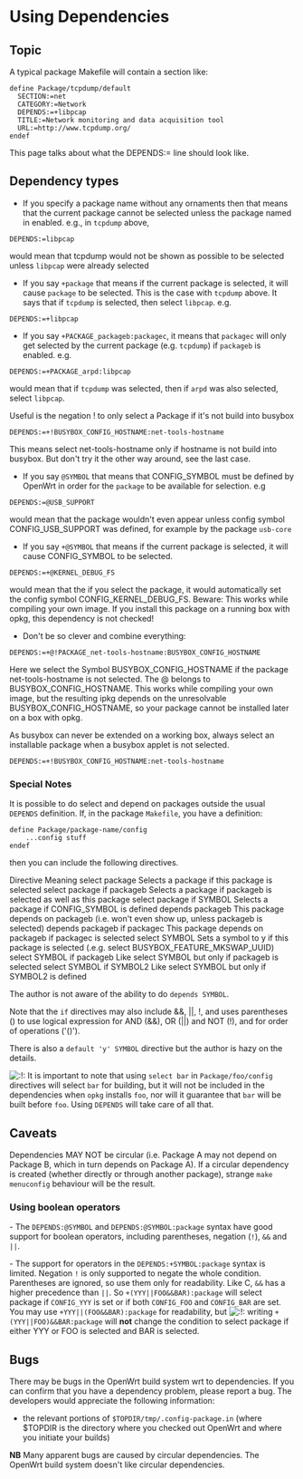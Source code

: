 # Using Dependencies

## Topic

A typical package Makefile will contain a section like:

```
define Package/tcpdump/default
  SECTION:=net
  CATEGORY:=Network
  DEPENDS:=+libpcap
  TITLE:=Network monitoring and data acquisition tool
  URL:=http://www.tcpdump.org/
endef
```

This page talks about what the DEPENDS:= line should look like.

## Dependency types

- If you specify a package name without any ornaments then that means that the current package cannot be selected unless the package named in enabled. e.g., in `tcpdump` above,

```
DEPENDS:=libpcap
```

would mean that tcpdump would not be shown as possible to be selected unless `libpcap` were already selected

- If you say `+package` that means if the current package is selected, it will cause `package` to be selected. This is the case with `tcpdump` above. It says that if `tcpdump` is selected, then select `libpcap`. e.g.

```
DEPENDS:=+libpcap
```

- If you say `+PACKAGE_packageb:packagec`, it means that `packagec` will only get selected by the current package (e.g. `tcpdump`) if `packageb` is enabled. e.g.

```
DEPENDS:=+PACKAGE_arpd:libpcap
```

would mean that if `tcpdump` was selected, then if `arpd` was also selected, select `libpcap`.

Useful is the negation ! to only select a Package if it's not build into busybox

```
DEPENDS:=+!BUSYBOX_CONFIG_HOSTNAME:net-tools-hostname
```

This means select net-tools-hostname only if hostname is not build into busybox. But don't try it the other way around, see the last case.

- If you say `@SYMBOL` that means that CONFIG\_SYMBOL must be defined by OpenWrt in order for the `package` to be available for selection. e.g

```
DEPENDS:=@USB_SUPPORT
```

would mean that the package wouldn't even appear unless config symbol CONFIG\_USB\_SUPPORT was defined, for example by the package `usb-core`

- If you say `+@SYMBOL` that means if the current package is selected, it will cause CONFIG\_SYMBOL to be selected.

```
DEPENDS:=+@KERNEL_DEBUG_FS
```

would mean that the if you select the package, it would automatically set the config symbol CONFIG\_KERNEL\_DEBUG\_FS. Beware: This works while compiling your own image. If you install this package on a running box with opkg, this dependency is not checked!

- Don't be so clever and combine everything:

```
DEPENDS:=+@!PACKAGE_net-tools-hostname:BUSYBOX_CONFIG_HOSTNAME
```

Here we select the Symbol BUSYBOX\_CONFIG\_HOSTNAME if the package net-tools-hostname is not selected. The @ belongs to BUSYBOX\_CONFIG\_HOSTNAME. This works while compiling your own image, but the resulting ipkg depends on the unresolvable BUSYBOX\_CONFIG\_HOSTNAME, so your package cannot be installed later on a box with opkg.

As busybox can never be extended on a working box, always select an installable package when a busybox applet is not selected.

```
DEPENDS:=+!BUSYBOX_CONFIG_HOSTNAME:net-tools-hostname
```

### Special Notes

It is possible to do select and depend on packages outside the usual `DEPENDS` definition. If, in the package `Makefile`, you have a definition:

```
define Package/package-name/config
    ...config stuff
endef
```

then you can include the following directives.

Directive Meaning select package Selects a package if this package is selected select package if packageb Selects a package if packageb is selected as well as this package select package if SYMBOL Selects a package if CONFIG\_SYMBOL is defined depends packageb This package depends on packageb (i.e. won't even show up, unless packageb is selected) depends packageb if packagec This package depends on packageb if packagec is selected select SYMBOL Sets a symbol to y if this package is selected (.e.g. select BUSYBOX\_FEATURE\_MKSWAP\_UUID) select SYMBOL if packageb Like select SYMBOL but only if packageb is selected select SYMBOL if SYMBOL2 Like select SYMBOL but only if SYMBOL2 is defined

The author is not aware of the ability to do `depends SYMBOL`.

Note that the `if` directives may also include &amp;&amp;, ||, !, and uses parentheses () to use logical expression for AND (&amp;&amp;), OR (||) and NOT (!), and for order of operations ('()').

There is also a `default 'y' SYMBOL` directive but the author is hazy on the details.

![:!:](/lib/images/smileys/exclaim.svg) It is important to note that using `select bar` in `Package/foo/config` directives will select `bar` for building, but it will not be included in the dependencies when `opkg` installs `foo`, nor will it guarantee that `bar` will be built before `foo`. Using `DEPENDS` will take care of all that.

## Caveats

Dependencies MAY NOT be circular (i.e. Package A may not depend on Package B, which in turn depends on Package A). If a circular dependency is created (whether directly or through another package), strange `make menuconfig` behaviour will be the result.

### Using boolean operators

\- The `DEPENDS:@SYMBOL` and `DEPENDS:@SYMBOL:package` syntax have good support for boolean operators, including parentheses, negation (`!`), `&&` and `||`.

\- The support for operators in the `DEPENDS:+SYMBOL:package` syntax is limited. Negation `!` is only supported to negate the whole condition. Parentheses are ignored, so use them only for readability. Like C, `&&` has a higher precedence than `||`. So `+(YYY||FOO&&BAR):package` will select package if `CONFIG_YYY` is set or if both `CONFIG_FOO` and `CONFIG_BAR` are set. You may use `+YYY||(FOO&&BAR):package` for readability, but ![:!:](/lib/images/smileys/exclaim.svg) writing `+(YYY||FOO)&&BAR:package` will **not** change the condition to select package if either YYY or FOO is selected and BAR is selected.

## Bugs

There may be bugs in the OpenWrt build system wrt to dependencies. If you can confirm that you have a dependency problem, please report a bug. The developers would appreciate the following information:

- the relevant portions of `$TOPDIR/tmp/.config-package.in` (where $TOPDIR is the directory where you checked out OpenWrt and where you initiate your builds)

**NB** Many apparent bugs are caused by circular dependencies. The OpenWrt build system doesn't like circular dependencies.
